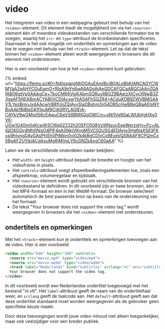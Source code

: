 # video

Het integreren van video in een webpagina gebeurt met behulp van het `<video>`-element. Dit element biedt de mogelijkheid om via het `<source>`-element één of meerdere videobestanden van verschillende formaten toe te voegen, waarbij het `src`- en `type`-attribuut de bronbestanden specificeren. Daarnaast is het ook mogelijk om ondertitels en opmerkingen aan de video toe te voegen met behulp van het `<track>`-element. Let op dat de tekst binnen het `<video>`-element alleen wordt weergegeven in browsers die dit element niet ondersteunen.

Hier is een voorbeeld van hoe je het `<video>`-element kunt gebruiken:

{% embed url="https://flems.io/#0=N4IgzgpgNhDGAuEAmIBcIB0ALeBbKIANCAGYCWMYaA2qAHYCGuEamO+RIsA9nYn6wA8AQgAiAeQDCAFQCaABQCiAAnZQAfAB06gtVp0AjbkgCe+7boCM66VgjKAbmSQRuy6BGZ9BAeizXtCycXNwB3Z3gsAF5NEABmACYABljVCDIAcxwYkASAFhSQZR4+ACduKDB9ZWVBMG4AV1LYezBmnJx4AAcwVB8fUoZQjAyySIaDBshm3n54DB5cHwBBeQBaAElpNYBxAAkfBjBIeDA1l1xuM9CIA0RYLAGIEjA-CAYkV9wGMjofS6cEAwuC6eVS8BMXQgOWCrn+oNi1Vq9SaLWUbVgHXg3V6-UGw1G40m0xKcwW3CWq02232h2OEFO508VzWNzucEepWerzsHy+Pz+ALIQO4GQy4Mh0NisO4PlF4pASNkjVKygM5VC02USG4EDAyjo3Hg6IaXS63FKxsi9hlyngDAyGAsPhl5h0PiMpn0vj02k4kBgCDIvCo6EseVQSRAAF9CPQmCx0BgAFZUYikiACdAxuMgRjMVgLY6cDNZkAxgC60aAA" %}

Laten we de verschillende onderdelen nader bekijken:

* Het `width`- en `height`-attribuut bepaalt de breedte en hoogte van het videoframe in pixels.
* Het `controls`-attribuut voegt afspeelbedieningselementen toe, zoals een afspeelknop, volumeregelaar en tijdsbalk.
* Het `<source>`-element wordt gebruikt om verschillende bronnen van het videobestand te definiëren. In dit voorbeeld zijn er twee bronnen, één in het MP4-formaat en één in het WebM-formaat. De browser selecteert automatisch de best passende bron op basis van de ondersteuning van het formaat.
* De tekst "Your browser does not support the video tag." wordt weergegeven in browsers die het `<video>`-element niet ondersteunen.

## ondertitels en opmerkingen

Met het `<track>`-element kun je ondertitels en opmerkingen toevoegen aan de video. Hier is een voorbeeld:

```html
<video width="640" height="360" controls>
  <source src="movie.mp4" type="video/mp4">
  <source src="movie.webm" type="video/webm">
  <track label="Nederlands" kind="subtitles" srclang="nl" src="subtitles/nl.vtt" default>
  Your browser does not support the video tag.
</video>
```

In dit voorbeeld wordt een Nederlandse ondertitel toegevoegd met het bestand "nl.vtt". Het `label`-attribuut geeft de naam van de ondertiteltaal weer, en `srclang` geeft de taalcode aan. Het `default`-attribuut geeft aan dat deze ondertitel standaard moet worden weergegeven als de gebruiker geen specifieke keuze maakt.

Door deze toevoegingen wordt jouw video-inhoud niet alleen toegankelijker, maar ook veelzijdiger voor een breder publiek.
